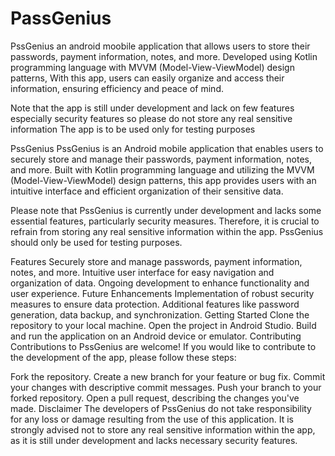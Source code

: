 # PassGenius
PssGenius an android moobile application that allows users to store their passwords, payment information, notes, and more. Developed using Kotlin programming language with MVVM (Model-View-ViewModel) design patterns, With this app, users can easily organize and access their information, ensuring efficiency and peace of mind.

Note that the app is still under development and lack on few features especially security features so please do not store any real sensitive information
The app is to be used only for testing purposes 



PssGenius
PssGenius is an Android mobile application that enables users to securely store and manage their passwords, payment information, notes, and more. Built with Kotlin programming language and utilizing the MVVM (Model-View-ViewModel) design patterns, this app provides users with an intuitive interface and efficient organization of their sensitive data.

Please note that PssGenius is currently under development and lacks some essential features, particularly security measures. Therefore, it is crucial to refrain from storing any real sensitive information within the app. PssGenius should only be used for testing purposes.

Features
Securely store and manage passwords, payment information, notes, and more.
Intuitive user interface for easy navigation and organization of data.
Ongoing development to enhance functionality and user experience.
Future Enhancements
Implementation of robust security measures to ensure data protection.
Additional features like password generation, data backup, and synchronization.
Getting Started
Clone the repository to your local machine.
Open the project in Android Studio.
Build and run the application on an Android device or emulator.
Contributing
Contributions to PssGenius are welcome! If you would like to contribute to the development of the app, please follow these steps:

Fork the repository.
Create a new branch for your feature or bug fix.
Commit your changes with descriptive commit messages.
Push your branch to your forked repository.
Open a pull request, describing the changes you've made.
Disclaimer
The developers of PssGenius do not take responsibility for any loss or damage resulting from the use of this application. It is strongly advised not to store any real sensitive information within the app, as it is still under development and lacks necessary security features.
